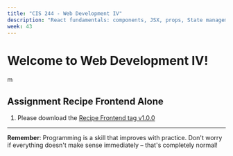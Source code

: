 ```yaml
---
title: "CIS 244 - Web Development IV"
description: "React fundamentals: components, JSX, props, State management with hooks (useState, useEffect, useContext), Component lifecycle and side effects, Event handling and forms in React, React Router for single-page applications, State management with Redux or Context API, API integration and data fetching, Testing React components, Performance optimization techniques, Deployment and build optimization, Modern React patterns and best practices, Capstone project: Production-ready React application"
week: 43
---
```

# Welcome to Web Development IV!
m
## Assignment Recipe Frontend Alone
1. Please download the [Recipe Frontend tag v1.0.0](/images/compressed/tag-1.0.0.zip)
 


---

**Remember**: Programming is a skill that improves with practice. Don't worry if everything doesn't make sense immediately – that's completely normal!